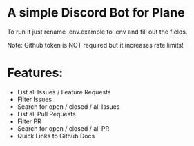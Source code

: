 # A simple Discord Bot for Plane

To run it just rename .env.example to .env and fill out the fields.

Note: Github token is NOT required but it increases rate limits!

# Features:

- List all Issues / Feature Requests
 - Filter Issues
 - Search for open / closed / all Issues
- List all Pull Requests
 - Filter PR
 - Search for open / closed / all PR
- Quick Links to Github Docs